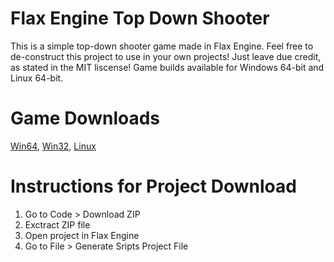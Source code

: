 # Flax Engine Top Down Shooter
This is a simple top-down shooter game made in Flax Engine. Feel free to de-construct this project to use in your own projects! Just leave due credit, as stated in the MIT liscense! Game builds available for Windows 64-bit and Linux 64-bit.

# Game Downloads
[Win64](https://github.com/PrecisionRender/Flax-Engine-Top-Down-Shooter),
[Win32](https://github.com/PrecisionRender/Flax-Engine-Top-Down-Shooter),
[Linux](https://github.com/PrecisionRender/Flax-Engine-Top-Down-Shooter)

# Instructions for Project Download
1. Go to Code > Download ZIP
2. Exctract ZIP file
3. Open project in Flax Engine
4. Go to File > Generate Sripts Project File
